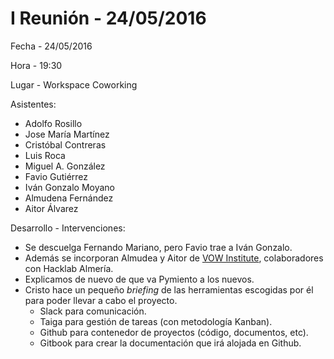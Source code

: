 # I Reunión - 24/05/2016
Fecha - 24/05/2016

Hora  - 19:30

Lugar - Workspace Coworking

Asistentes:
* Adolfo Rosillo
* Jose María Martínez
* Cristóbal Contreras
* Luis Roca
* Miguel A. González
* Favio Gutiérrez
* Iván Gonzalo Moyano
* Almudena Fernández
* Aitor Álvarez

Desarrollo - Intervenciones:
* Se descuelga Fernando Mariano, pero Favio trae a Iván Gonzalo. 
* Además se incorporan Almudea y Aitor de [VOW Institute](http://vowinstitute.com/), colaboradores con Hacklab Almería.
* Explicamos de nuevo de que va Pymiento a los nuevos.
* Cristo hace un pequeño _briefing_ de las herramientas escogidas por él para poder llevar a cabo el proyecto.
  * Slack para comunicación.
  * Taiga para gestión de tareas (con metodología Kanban).
  * Github para contenedor de proyectos (código, documentos, etc).
  * Gitbook para crear la documentación que irá alojada en Github.